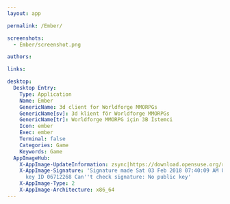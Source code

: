 ```yaml
---
layout: app

permalink: /Ember/

screenshots:
  - Ember/screenshot.png

authors:

links:

desktop:
  Desktop Entry:
    Type: Application
    Name: Ember
    GenericName: 3d client for Worldforge MMORPGs
    GenericName[sv]: 3d klient för Worldforge MMORPGs
    GenericName[tr]: Worldforge MMORPG için 3B İstemci
    Icon: ember
    Exec: ember
    Terminal: false
    Categories: Game
    Keywords: Game
  AppImageHub:
    X-AppImage-UpdateInformation: zsync|https://download.opensuse.org/repositories/games:/WorldForge/AppImage/ember-latest-x86_64.AppImage.zsync
    X-AppImage-Signature: 'Signature made Sat 03 Feb 2018 07:40:09 AM UTC using DSA
      key ID 06712268 Can''t check signature: No public key'
    X-AppImage-Type: 2
    X-AppImage-Architecture: x86_64
---
```

